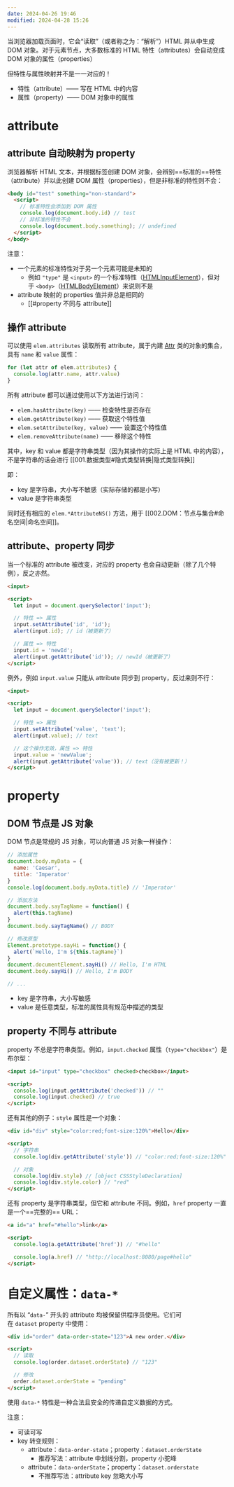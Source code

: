 ```yaml
---
date: 2024-04-26 19:46
modified: 2024-04-28 15:26
---
```


当浏览器加载页面时，它会“读取”（或者称之为：“解析”）HTML 并从中生成 DOM 对象。对于元素节点，大多数标准的 HTML 特性（attributes）会自动变成 DOM 对象的属性（properties）

但特性与属性映射并不是一一对应的！

- 特性（attribute）—— 写在 HTML 中的内容
- 属性（property）—— DOM 对象中的属性

# attribute

## attribute 自动映射为 property

浏览器解析 HTML 文本，并根据标签创建 DOM 对象，会辨别==标准的==特性（attribute）并以此创建 DOM 属性（properties），但是非标准的特性则不会：

```html
<body id="test" something="non-standard">
  <script>
    // 标准特性会添加到 DOM 属性
    console.log(document.body.id) // test
    // 非标准的特性不会
    console.log(document.body.something); // undefined
  </script>
</body>
```

注意：

- 一个元素的标准特性对于另一个元素可能是未知的
	- 例如 `"type"` 是 `<input>` 的一个标准特性（[HTMLInputElement](https://html.spec.whatwg.org/#htmlinputelement)），但对于 `<body>`（[HTMLBodyElement](https://html.spec.whatwg.org/#htmlbodyelement)）来说则不是
- attribute 映射的 properties 值并非总是相同的
	- [[#property 不同与 attribute]]

## 操作 attribute

可以使用 `elem.attributes` 读取所有 attribute，属于内建 [Attr](https://dom.spec.whatwg.org/#attr) 类的对象的集合，具有 `name` 和 `value` 属性：

```js
for (let attr of elem.attributes) {
  console.log(attr.name, attr.value)
}
```

所有 attribute 都可以通过使用以下方法进行访问：

- `elem.hasAttribute(key)` —— 检查特性是否存在
- `elem.getAttribute(key)` —— 获取这个特性值
- `elem.setAttribute(key, value)` —— 设置这个特性值
- `elem.removeAttribute(name)` —— 移除这个特性

其中，key 和 value 都是字符串类型（因为其操作的实际上是 HTML 中的内容），不是字符串的话会进行 [[001.数据类型#隐式类型转换|隐式类型转换]]

即：

- key 是字符串，大小写不敏感（实际存储的都是小写）
- value 是字符串类型

同时还有相应的 `elem.*AttributeNS()` 方法，用于 [[002.DOM：节点与集合#命名空间|命名空间]]。

## attribute、property 同步

当一个标准的 attribute 被改变，对应的 property 也会自动更新（除了几个特例），反之亦然。

```html
<input>

<script>
  let input = document.querySelector('input');

  // 特性 => 属性
  input.setAttribute('id', 'id');
  alert(input.id); // id（被更新了）

  // 属性 => 特性
  input.id = 'newId';
  alert(input.getAttribute('id')); // newId（被更新了）
</script>
```

例外，例如 `input.value` 只能从 attribute 同步到 property，反过来则不行：

```html
<input>

<script>
  let input = document.querySelector('input');

  // 特性 => 属性
  input.setAttribute('value', 'text');
  alert(input.value); // text

  // 这个操作无效，属性 => 特性
  input.value = 'newValue';
  alert(input.getAttribute('value')); // text（没有被更新！）
</script>
```

# property

## DOM 节点是 JS 对象

DOM 节点是常规的 JS 对象，可以向普通 JS 对象一样操作：

```js
// 添加属性
document.body.myData = {
  name: 'Caesar',
  title: 'Imperator'
}
console.log(document.body.myData.title) // 'Imperator'

// 添加方法
document.body.sayTagName = function() {
  alert(this.tagName)
}
document.body.sayTagName() // BODY

// 修改原型
Element.prototype.sayHi = function() {
  alert(`Hello, I'm ${this.tagName}`)
}
document.documentElement.sayHi() // Hello, I'm HTML
document.body.sayHi() // Hello, I'm BODY

// ...
```

- key 是字符串，大小写敏感
- value 是任意类型，标准的属性具有规范中描述的类型

## property 不同与 attribute

property 不总是字符串类型。例如，`input.checked` 属性（`type="checkbox"`）是布尔型：

```html
<input id="input" type="checkbox" checked>checkbox</input>

<script>
  console.log(input.getAttribute('checked')) // ""
  console.log(input.checked) // true
</script>
```

还有其他的例子：`style` 属性是一个对象：

```html
<div id="div" style="color:red;font-size:120%">Hello</div>

<script>
  // 字符串
  console.log(div.getAttribute('style')) // "color:red;font-size:120%"

  // 对象
  console.log(div.style) // [object CSSStyleDeclaration]
  console.log(div.style.color) // "red"
</script>
```

还有 property 是字符串类型，但它和 attribute 不同。例如，`href` property 一直是一个==完整的== URL：

```html
<a id="a" href="#hello">link</a>

<script>
  console.log(a.getAttribute('href')) // "#hello"

  console.log(a.href) // "http://localhost:8080/page#hello"
</script>
```

# 自定义属性：`data-*`

所有以 “`data-`” 开头的 attribute 均被保留供程序员使用。它们可在 `dataset` property 中使用：

```html
<div id="order" data-order-state="123">A new order.</div>

<script>
  // 读取
  console.log(order.dataset.orderState) // "123"

  // 修改
  order.dataset.orderState = "pending"
</script>
```

使用 `data-*` 特性是一种合法且安全的传递自定义数据的方式。

注意：

- 可读可写
- key 转变规则：
	- attribute：`data-order-state`；property：`dataset.orderState`
		- 推荐写法：attribute 中划线分割，property 小驼峰
	- attribute：`data-orderState`；property：`dataset.orderstate`
		- 不推荐写法：attribute key 忽略大小写
